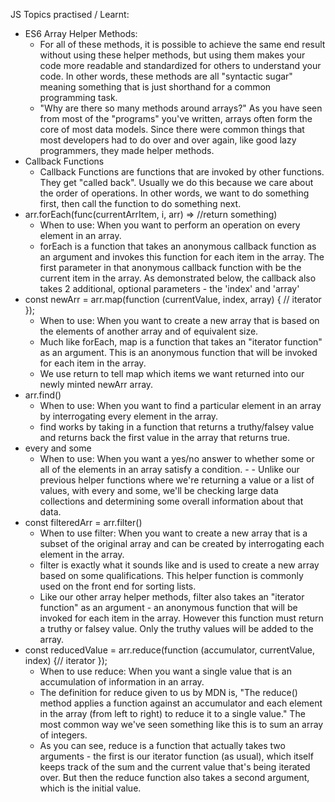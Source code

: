 JS Topics practised / Learnt:

 - ES6 Array Helper Methods: 
     -  For all of these methods, it is possible to achieve the same end result without using these helper methods, but using them makes your code more readable and standardized for others to understand your code. In other words, these methods are all "syntactic sugar" meaning something that is just shorthand for a common programming task.
     - "Why are there so many methods around arrays?" As you have seen from most of the "programs" you've written, arrays often form the core of most data models. Since there were common things that most developers had to do over and over again, like good lazy programmers, they made helper methods.
 - Callback Functions
     - Callback Functions are functions that are invoked by other functions. They get "called back". Usually we do this because we care about the order of operations. In other words, we want to do something first, then call the function to do something next.
- arr.forEach(func(currentArrItem, i, arr) => //return something)
     - When to use: When you want to perform an operation on every element in an array.
     - forEach is a function that takes an anonymous callback function as an argument and invokes this function for each item in the array. The first parameter in that anonymous callback function with be the current item in the array. As demonstrated below, the callback also takes 2 additional, optional parameters - the 'index' and 'array'
 - const newArr = arr.map(function (currentValue, index, array) {
                         // iterator
                         });
     - When to use: When you want to create a new array that is based on the elements of another array and of equivalent size.
     - Much like forEach, map is a function that takes an "iterator function" as an argument. This is an anonymous function that will be invoked for each item in the array.
     - We use return to tell map which items we want returned into our newly minted newArr array.
- arr.find()
     - When to use: When you want to find a particular element in an array by interrogating every element in the array.
     - find works by taking in a function that returns a truthy/falsey value and returns back the first value in the array that returns true.
- every and some
     - When to use: When you want a yes/no answer to whether some or all of the elements in an array satisfy a condition.    - - Unlike our previous helper functions where we're returning a value or a list of values, with every and some, we'll be checking large data collections and determining some overall information about that data.
- const filteredArr = arr.filter()
     - When to use filter: When you want to create a new array that is a subset of the original array and can be created by interrogating each element in the array.
     - filter is exactly what it sounds like and is used to create a new array based on some qualifications. This helper function is commonly used on the front end for sorting lists. 
     - Like our other array helper methods, filter also takes an "iterator function" as an argument - an anonymous function that will be invoked for each item in the array. However this function must return a truthy or falsey value. Only the truthy values will be added to the array.
- const reducedValue = arr.reduce(function (accumulator,     currentValue, index) {// iterator });
     - When to use reduce: When you want a single value that is an accumulation of information in an array.
     - The definition for reduce given to us by MDN is, "The reduce() method applies a function against an accumulator and each element in the array (from left to right) to reduce it to a single value." The most common way we've seen something like this is to sum an array of integers. 
     - As you can see, reduce is a function that actually takes two arguments - the first is our iterator function (as usual), which itself keeps track of the sum and the current value that's being iterated over. But then the reduce function also takes a second argument, which is the initial value.



